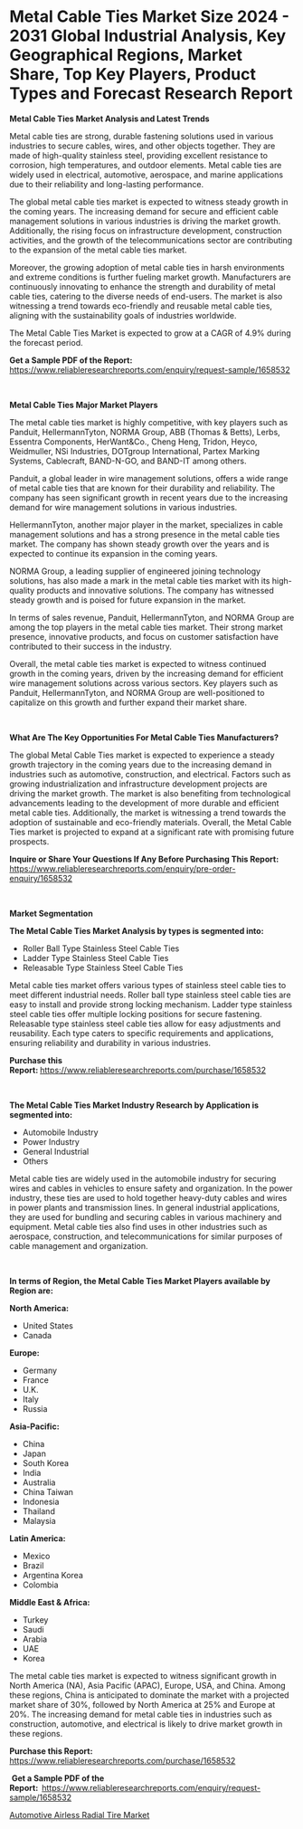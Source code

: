 <p><h1>Metal Cable Ties Market Size 2024 - 2031 Global Industrial Analysis, Key Geographical Regions, Market Share, Top Key Players, Product Types and Forecast Research Report</h1></p><p><strong>Metal Cable Ties Market Analysis and Latest Trends</strong></p>
<p><p>Metal cable ties are strong, durable fastening solutions used in various industries to secure cables, wires, and other objects together. They are made of high-quality stainless steel, providing excellent resistance to corrosion, high temperatures, and outdoor elements. Metal cable ties are widely used in electrical, automotive, aerospace, and marine applications due to their reliability and long-lasting performance.</p><p>The global metal cable ties market is expected to witness steady growth in the coming years. The increasing demand for secure and efficient cable management solutions in various industries is driving the market growth. Additionally, the rising focus on infrastructure development, construction activities, and the growth of the telecommunications sector are contributing to the expansion of the metal cable ties market. </p><p>Moreover, the growing adoption of metal cable ties in harsh environments and extreme conditions is further fueling market growth. Manufacturers are continuously innovating to enhance the strength and durability of metal cable ties, catering to the diverse needs of end-users. The market is also witnessing a trend towards eco-friendly and reusable metal cable ties, aligning with the sustainability goals of industries worldwide.</p><p>The Metal Cable Ties Market is expected to grow at a CAGR of 4.9% during the forecast period.</p></p>
<p><strong>Get a Sample PDF of the Report:&nbsp;</strong> <a href="https://www.reliableresearchreports.com/enquiry/request-sample/1658532">https://www.reliableresearchreports.com/enquiry/request-sample/1658532</a></p>
<p>&nbsp;</p>
<p><strong>Metal Cable Ties Major Market Players</strong></p>
<p><p>The metal cable ties market is highly competitive, with key players such as Panduit, HellermannTyton, NORMA Group, ABB (Thomas & Betts), Lerbs, Essentra Components, HerWant&Co., Cheng Heng, Tridon, Heyco, Weidmuller, NSi Industries, DOTgroup International, Partex Marking Systems, Cablecraft, BAND-N-GO, and BAND-IT among others.</p><p>Panduit, a global leader in wire management solutions, offers a wide range of metal cable ties that are known for their durability and reliability. The company has seen significant growth in recent years due to the increasing demand for wire management solutions in various industries.</p><p>HellermannTyton, another major player in the market, specializes in cable management solutions and has a strong presence in the metal cable ties market. The company has shown steady growth over the years and is expected to continue its expansion in the coming years.</p><p>NORMA Group, a leading supplier of engineered joining technology solutions, has also made a mark in the metal cable ties market with its high-quality products and innovative solutions. The company has witnessed steady growth and is poised for future expansion in the market.</p><p>In terms of sales revenue, Panduit, HellermannTyton, and NORMA Group are among the top players in the metal cable ties market. Their strong market presence, innovative products, and focus on customer satisfaction have contributed to their success in the industry.</p><p>Overall, the metal cable ties market is expected to witness continued growth in the coming years, driven by the increasing demand for efficient wire management solutions across various sectors. Key players such as Panduit, HellermannTyton, and NORMA Group are well-positioned to capitalize on this growth and further expand their market share.</p></p>
<p>&nbsp;</p>
<p><strong>What Are The Key Opportunities For Metal Cable Ties Manufacturers?</strong></p>
<p><p>The global Metal Cable Ties market is expected to experience a steady growth trajectory in the coming years due to the increasing demand in industries such as automotive, construction, and electrical. Factors such as growing industrialization and infrastructure development projects are driving the market growth. The market is also benefiting from technological advancements leading to the development of more durable and efficient metal cable ties. Additionally, the market is witnessing a trend towards the adoption of sustainable and eco-friendly materials. Overall, the Metal Cable Ties market is projected to expand at a significant rate with promising future prospects.</p></p>
<p><strong>Inquire or Share Your Questions If Any Before Purchasing This Report:</strong> <a href="https://www.reliableresearchreports.com/enquiry/pre-order-enquiry/1658532">https://www.reliableresearchreports.com/enquiry/pre-order-enquiry/1658532</a></p>
<p>&nbsp;</p>
<p><strong>Market Segmentation</strong></p>
<p><strong>The Metal Cable Ties Market Analysis by types is segmented into:</strong></p>
<p><ul><li>Roller Ball Type Stainless Steel Cable Ties</li><li>Ladder Type Stainless Steel Cable Ties</li><li>Releasable Type Stainless Steel Cable Ties</li></ul></p>
<p><p>Metal cable ties market offers various types of stainless steel cable ties to meet different industrial needs. Roller ball type stainless steel cable ties are easy to install and provide strong locking mechanism. Ladder type stainless steel cable ties offer multiple locking positions for secure fastening. Releasable type stainless steel cable ties allow for easy adjustments and reusability. Each type caters to specific requirements and applications, ensuring reliability and durability in various industries.</p></p>
<p><strong>Purchase this Report:&nbsp;</strong><a href="https://www.reliableresearchreports.com/purchase/1658532">https://www.reliableresearchreports.com/purchase/1658532</a></p>
<p>&nbsp;</p>
<p><strong>The Metal Cable Ties Market Industry Research by Application is segmented into:</strong></p>
<p><ul><li>Automobile Industry</li><li>Power Industry</li><li>General Industrial</li><li>Others</li></ul></p>
<p><p>Metal cable ties are widely used in the automobile industry for securing wires and cables in vehicles to ensure safety and organization. In the power industry, these ties are used to hold together heavy-duty cables and wires in power plants and transmission lines. In general industrial applications, they are used for bundling and securing cables in various machinery and equipment. Metal cable ties also find uses in other industries such as aerospace, construction, and telecommunications for similar purposes of cable management and organization.</p></p>
<p>&nbsp;</p>
<p><strong>In terms of Region, the Metal Cable Ties Market Players available by Region are:</strong></p>
<p>
    <p> <strong> North America: </strong>
        <ul>
            <li>United States</li>
            <li>Canada</li>
        </ul>
        </p> 
    <p> <strong> Europe: </strong>
        <ul>
            <li>Germany</li>
            <li>France</li>
            <li>U.K.</li>
            <li>Italy</li>
            <li>Russia</li>
        </ul>
        </p> 
    <p> <strong> Asia-Pacific: </strong>
        <ul>
            <li>China</li>
            <li>Japan</li>
            <li>South Korea</li>
            <li>India</li>
            <li>Australia</li>
            <li>China Taiwan</li>
            <li>Indonesia</li>
            <li>Thailand</li>
            <li>Malaysia</li>
        </ul>
        </p> 
    <p> <strong> Latin America: </strong>
        <ul>
            <li>Mexico</li>
            <li>Brazil</li>
            <li>Argentina Korea</li>
            <li>Colombia</li>
        </ul>
        </p> 
    <p> <strong> Middle East & Africa: </strong>
        <ul>
            <li>Turkey</li>
            <li>Saudi</li>
            <li>Arabia</li>
            <li>UAE</li>
            <li>Korea</li>
        </ul>
    </p>
    </p>
<p><p>The metal cable ties market is expected to witness significant growth in North America (NA), Asia Pacific (APAC), Europe, USA, and China. Among these regions, China is anticipated to dominate the market with a projected market share of 30%, followed by North America at 25% and Europe at 20%. The increasing demand for metal cable ties in industries such as construction, automotive, and electrical is likely to drive market growth in these regions.</p></p>
<p><strong>Purchase this Report: </strong><a href="https://www.reliableresearchreports.com/purchase/1658532">https://www.reliableresearchreports.com/purchase/1658532</a></p>
<p>&nbsp;<strong>Get a Sample PDF of the Report:&nbsp;&nbsp;</strong><a href="https://www.reliableresearchreports.com/enquiry/request-sample/1658532">https://www.reliableresearchreports.com/enquiry/request-sample/1658532</a></p>
<p><strong></strong></p>
<p><p><a href="https://full-wildebeest-80b.notion.site/Automotive-Airless-Radial-Tire-Market-Size-Growth-and-Forecast-from-2024-2031-7a29f21565344b39b56920ac1490f68e">Automotive Airless Radial Tire Market</a></p></p>